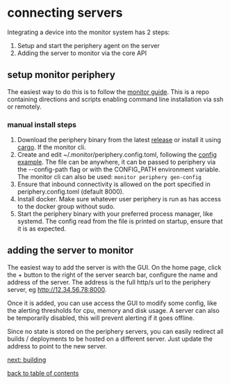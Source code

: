 # connecting servers

Integrating a device into the monitor system has 2 steps:

 1. Setup and start the periphery agent on the server
 2. Adding the server to monitor via the core API

## setup monitor periphery

The easiest way to do this is to follow the [monitor guide](https://github.com/mbecker20/monitor-guide). This is a repo containing directions and scripts enabling command line installation via ssh or remotely.

### manual install steps

 1. Download the periphery binary from the latest [release](https://github.com/mbecker20/monitor/releases) or install it using [cargo](https://crates.io/crates/monitor_periphery). If the monitor cli.
 2. Create and edit ~/.monitor/periphery.config.toml, following the [config example](https://github.com/mbecker20/monitor/blob/main/config_example/periphery.config.example.toml). The file can be anywhere, it can be passed to periphery via the --config-path flag or with the CONFIG_PATH environment variable. The monitor cli can also be used: ```monitor periphery gen-config```
 3. Ensure that inbound connectivity is allowed on the port specified in periphery.config.toml (default 8000).
 4. Install docker. Make sure whatever user periphery is run as has access to the docker group without sudo.
 5. Start the periphery binary with your preferred process manager, like systemd. The config read from the file is printed on startup, ensure that it is as expected.

## adding the server to monitor

The easiest way to add the server is with the GUI. On the home page, click the + button to the right of the server search bar, configure the name and address of the server. The address is the full http/s url to the periphery server, eg http://12.34.56.78:8000.

Once it is added, you can use access the GUI to modify some config, like the alerting thresholds for cpu, memory and disk usage. A server can also be temporarily disabled, this will prevent alerting if it goes offline.

Since no state is stored on the periphery servers, you can easily redirect all builds / deployments to be hosted on a different server. Just update the address to point to the new server.

[next: building](https://github.com/mbecker20/monitor/blob/main/docs/builds.md)

[back to table of contents](https://github.com/mbecker20/monitor/blob/main/readme.md)